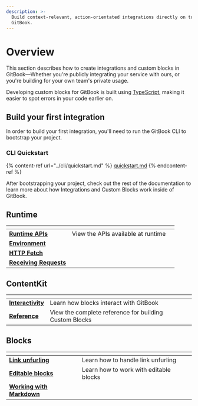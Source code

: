 ```yaml
---
description: >-
  Build context-relevant, action-orientated integrations directly on top of
  GitBook.
---
```


# Overview

This section describes how to create integrations and custom blocks in GitBook—Whether you're publicly integrating your service with ours, or you're building for your own team's private usage.

Developing custom blocks for GitBook is built using [TypeScript](https://www.typescriptlang.org/), making it easier to spot errors in your code earlier on.&#x20;

## Build your first integration

In order to build your first integration, you'll need to run the GitBook CLI to bootstrap your project.

### CLI Quickstart

{% content-ref url="../cli/quickstart.md" %}
[quickstart.md](../cli/quickstart.md)
{% endcontent-ref %}

After bootstrapping your project, check out the rest of the documentation to learn more about how Integrations and Custom Blocks work inside of GitBook.

## Runtime

<table data-view="cards"><thead><tr><th></th><th></th><th></th></tr></thead><tbody><tr><td><strong></strong><a href="runtime/"><strong>Runtime APIs</strong></a><strong></strong></td><td>View the APIs available at runtime</td><td></td></tr><tr><td><strong></strong><a href="runtime/environment.md"><strong>Environment</strong></a><strong></strong></td><td></td><td></td></tr><tr><td><strong></strong><a href="runtime/http-fetch.md"><strong>HTTP Fetch</strong></a><strong></strong></td><td></td><td></td></tr><tr><td><strong></strong><a href="runtime/receiving-requests.md"><strong>Receiving Requests</strong></a><strong></strong></td><td></td><td></td></tr></tbody></table>

## ContentKit

<table data-card-size="large" data-view="cards"><thead><tr><th></th><th></th><th></th></tr></thead><tbody><tr><td><strong></strong><a href="contentkit/interactivity.md"><strong>Interactivity</strong></a><strong></strong></td><td>Learn how blocks interact with GitBook</td><td></td></tr><tr><td><strong></strong><a href="contentkit/reference.md"><strong>Reference</strong></a><strong></strong></td><td>View the complete reference for building Custom Blocks</td><td></td></tr></tbody></table>

## Blocks

<table data-view="cards"><thead><tr><th></th><th></th><th></th></tr></thead><tbody><tr><td><strong></strong><a href="blocks/link-unfurling.md"><strong>Link unfurling</strong></a><strong></strong></td><td>Learn how to handle link unfurling</td><td></td></tr><tr><td><strong></strong><a href="blocks/editable-blocks.md"><strong>Editable blocks</strong></a><strong></strong></td><td>Learn how to work with editable blocks</td><td></td></tr><tr><td><strong></strong><a href="blocks/markdown.md"><strong>Working with Markdown</strong></a><strong></strong></td><td></td><td></td></tr></tbody></table>
